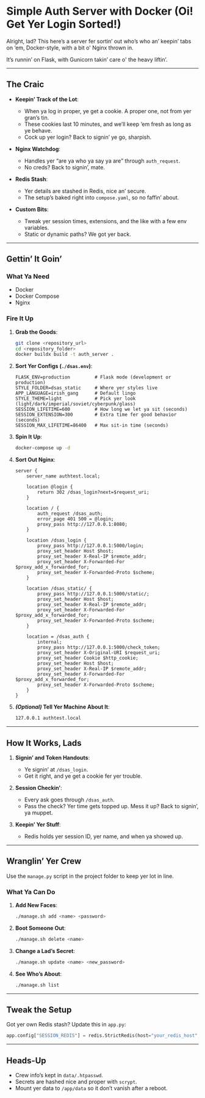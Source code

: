# Simple Auth Server with Docker (Oi! Get Yer Login Sorted!)

Alright, lad? This here’s a server fer sortin’ out who’s who an’ keepin’ tabs on ‘em, Docker-style, with a bit o' Nginx thrown in.

It’s runnin’ on Flask, with Gunicorn takin’ care o' the heavy liftin’.

---

## The Craic

- **Keepin’ Track of the Lot**:
  - When ya log in proper, ye get a cookie. A proper one, not from yer gran’s tin.
  - These cookies last 10 minutes, and we’ll keep ‘em fresh as long as ye behave.
  - Cock up yer login? Back to signin’ ye go, sharpish.

- **Nginx Watchdog**:
  - Handles yer “are ya who ya say ya are” through `auth_request`.
  - No creds? Back to signin’, mate.

- **Redis Stash**:
  - Yer details are stashed in Redis, nice an’ secure.
  - The setup’s baked right into `compose.yaml`, so no faffin’ about.

- **Custom Bits**:
  - Tweak yer session times, extensions, and the like with a few env variables.
  - Static or dynamic paths? We got yer back.

---

## Gettin’ It Goin’

### What Ya Need

- Docker
- Docker Compose
- Nginx

### Fire It Up

1. **Grab the Goods**:

   ```bash
   git clone <repository_url>
   cd <repository_folder>
   docker buildx build -t auth_server .
   ```

2. **Sort Yer Configs (`./dsas.env`)**:

   ```env
   FLASK_ENV=production         # Flask mode (development or production)
   STYLE_FOLDER=dsas_static     # Where yer styles live
   APP_LANGUAGE=irish_gang      # Default lingo
   STYLE_THEME=light            # Pick yer look (light/dark/imperial/soviet/cyberpunk/glass)
   SESSION_LIFETIME=600         # How long we let ya sit (seconds)
   SESSION_EXTENSION=300        # Extra time fer good behavior (seconds)
   SESSION_MAX_LIFETIME=86400   # Max sit-in time (seconds)
   ```

3. **Spin It Up**:

   ```bash
   docker-compose up -d
   ```

4. **Sort Out Nginx**:

   ```nginx
   server {
       server_name authtest.local;

       location @login {
           return 302 /dsas_login?next=$request_uri;
       }

       location / {
           auth_request /dsas_auth;
           error_page 401 500 = @login;
           proxy_pass http://127.0.0.1:8080;
       }

       location /dsas_login {
           proxy_pass http://127.0.0.1:5000/login;
           proxy_set_header Host $host;
           proxy_set_header X-Real-IP $remote_addr;
           proxy_set_header X-Forwarded-For $proxy_add_x_forwarded_for;
           proxy_set_header X-Forwarded-Proto $scheme;
       }

       location /dsas_static/ {
           proxy_pass http://127.0.0.1:5000/static/;
           proxy_set_header Host $host;
           proxy_set_header X-Real-IP $remote_addr;
           proxy_set_header X-Forwarded-For $proxy_add_x_forwarded_for;
           proxy_set_header X-Forwarded-Proto $scheme;
       }

       location = /dsas_auth {
           internal;
           proxy_pass http://127.0.0.1:5000/check_token;
           proxy_set_header X-Original-URI $request_uri;
           proxy_set_header Cookie $http_cookie;
           proxy_set_header Host $host;
           proxy_set_header X-Real-IP $remote_addr;
           proxy_set_header X-Forwarded-For $proxy_add_x_forwarded_for;
           proxy_set_header X-Forwarded-Proto $scheme;
       }
   }
   ```

5. **_(Optional)_ Tell Yer Machine About It**:

   ```bash
   127.0.0.1 authtest.local
   ```

---

## How It Works, Lads

1. **Signin’ and Token Handouts**:
   - Ye signin’ at `/dsas_login`.
   - Get it right, and ye get a cookie fer yer trouble.

2. **Session Checkin’**:
   - Every ask goes through `/dsas_auth`.
   - Pass the check? Yer time gets topped up. Mess it up? Back to signin’, ya muppet.

3. **Keepin’ Yer Stuff**:
   - Redis holds yer session ID, yer name, and when ya showed up.

---

## Wranglin’ Yer Crew

Use the `manage.py` script in the project folder to keep yer lot in line.

### What Ya Can Do

1. **Add New Faces**:
   ```bash
   ./manage.sh add <name> <password>
   ```

2. **Boot Someone Out**:
   ```bash
   ./manage.sh delete <name>
   ```

3. **Change a Lad’s Secret**:
   ```bash
   ./manage.sh update <name> <new_password>
   ```

4. **See Who’s About**:
   ```bash
   ./manage.sh list
   ```

---

## Tweak the Setup

Got yer own Redis stash? Update this in `app.py`:

```python
app.config["SESSION_REDIS"] = redis.StrictRedis(host="your_redis_host", port=6379, decode_responses=True)
```

---

## Heads-Up

- Crew info’s kept in `data/.htpasswd`.
- Secrets are hashed nice and proper with `scrypt`.
- Mount yer data to `/app/data` so it don’t vanish after a reboot.